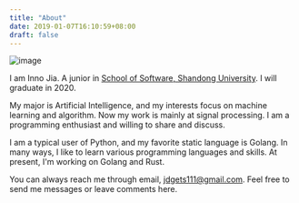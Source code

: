 ```yaml
---
title: "About"
date: 2019-01-07T16:10:59+08:00
draft: false
---
```




![image](/images/about.jpg)

I am Inno Jia. A junior in [School of Software, Shandong University](http://www.sc.sdu.edu.cn/). I will graduate in 2020. 

My major is Artificial Intelligence, and my interests focus on machine learning and algorithm. Now my work is mainly at signal processing. I am a programming enthusiast and willing to share and discuss.

I am a typical user of Python, and my favorite static language is Golang. In many ways, I like to learn various programming languages and skills. At present, I'm working on Golang and Rust.

You can always reach me through email, [jdgets111@gmail.com](mailto:jdgets111@gmail.com). Feel free to send me messages or leave comments here.
